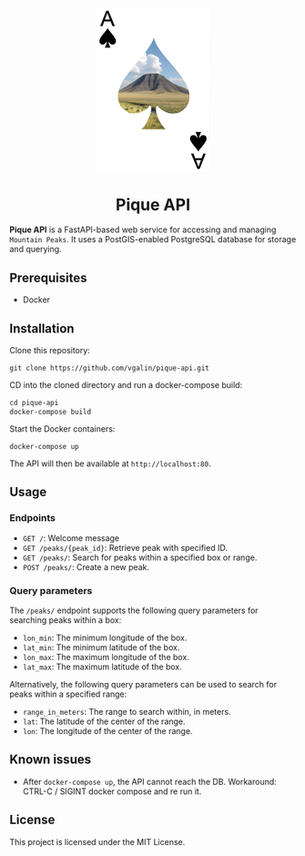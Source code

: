 <p align="center">
<img align="center"  width="200" src="logo-pique.png">
</p>

<h1 align="center"> Pique API </h1>


**Pique API** is a FastAPI-based web service for accessing and managing `Mountain Peaks`. It uses a PostGIS-enabled PostgreSQL database for storage and querying.

## Prerequisites
- Docker

## Installation

Clone this repository:
```shell
git clone https://github.com/vgalin/pique-api.git
```

CD into the cloned directory and run a docker-compose build:
```shell
cd pique-api
docker-compose build
```

Start the Docker containers:
```shell
docker-compose up
```
The API will then be available at `http://localhost:80`.
## Usage
### Endpoints

- `GET /`: Welcome message
- `GET /peaks/{peak_id}`: Retrieve peak with specified ID.
- `GET /peaks/`: Search for peaks within a specified box or range.
- `POST /peaks/`: Create a new peak.

### Query parameters

The `/peaks/` endpoint supports the following query parameters for searching peaks within a box:

- `lon_min`: The minimum longitude of the box.
- `lat_min`: The minimum latitude of the box.
- `lon_max`: The maximum longitude of the box.
- `lat_max`: The maximum latitude of the box.

Alternatively, the following query parameters can be used to search for peaks within a specified range:

- `range_in_meters`: The range to search within, in meters.
- `lat`: The latitude of the center of the range.
- `lon`: The longitude of the center of the range.

## Known issues
- After `docker-compose up`, the API cannot reach the DB. Workaround: CTRL-C / SIGINT docker compose and re run it.

## License

This project is licensed under the MIT License.